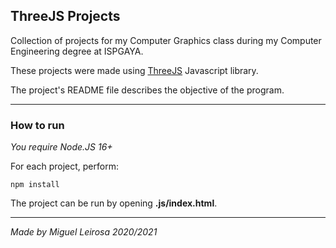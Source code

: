 ## ThreeJS Projects

Collection of projects for my Computer Graphics class during my Computer Engineering degree at ISPGAYA.

These projects were made using [ThreeJS](https://threejs.org/) Javascript library.

The project's README file describes the objective of the program.

---

### How to run

_You require Node.JS 16+_

For each project, perform:

```plaintext
npm install
```

The project can be run by opening **.js/index.html**.

---

_Made by Miguel Leirosa 2020/2021_